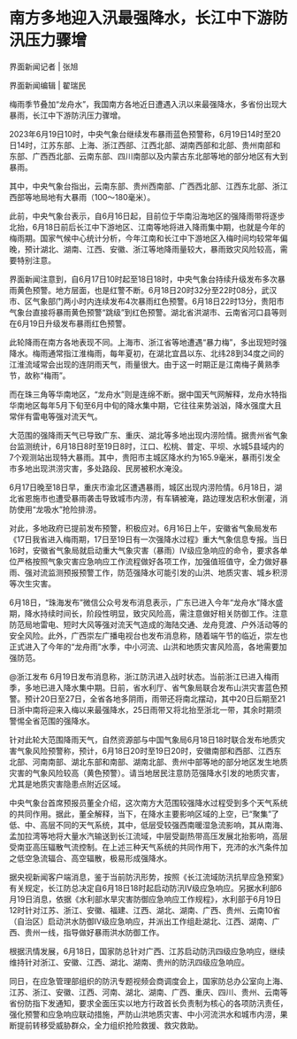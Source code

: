 

# 南方多地迎入汛最强降水，长江中下游防汛压力骤增

界面新闻记者 | 张旭

界面新闻编辑 | 翟瑞民

梅雨季节叠加“龙舟水”，我国南方各地近日遭遇入汛以来最强降水，多省份出现大暴雨，长江中下游防汛压力骤增。

2023年6月19日10时，中央气象台继续发布暴雨蓝色预警称，6月19日14时至20日14时，江苏东部、上海、浙江西部、江西北部、湖南西部和北部、贵州南部和东部、广西西北部、云南东部、四川南部以及内蒙古东北部等地的部分地区有大到暴雨。

其中，中央气象台指出，云南东部、贵州西南部、广西西北部、江西东北部、浙江西部等地局地有大暴雨（100～180毫米）。

此前，中央气象台表示，自6月16日起，目前位于华南沿海地区的强降雨带将逐步北抬，6月18日前后长江中下游地区、江南等地将进入降雨集中期，也就是今年的梅雨期。国家气候中心统计分析，今年江南和长江中下游地区入梅时间均较常年偏晚，预计湖北、湖南、江西、安徽、浙江等地降雨量较大，暴雨致灾风险较高，需要特别注意。

界面新闻注意到，自6月17日10时起至18日18时，中央气象台持续升级发布多次暴雨黄色预警。地方层面，也是红警不断。6月18日20时32分至22时08分，武汉市、区气象部门两小时内连续发布4次暴雨红色预警。6月18日22时13分，贵阳市气象台直接将暴雨黄色预警“跳级”到红色预警。湖北省洪湖市、云南省河口县等则在6月19日升级发布暴雨红色预警。

此轮降雨在南方各地表现不同。上海市、浙江省等地遭遇“暴力梅”，多出现短时强降水。梅雨通常指江淮梅雨，每年夏初，在湖北宜昌以东、北纬28到34度之间的江淮流域常会出现的连阴雨天气，雨量很大。由于这一时期正是江南梅子黄熟季节，故称“梅雨”。

而在珠三角等华南地区，“龙舟水”则是连绵不断。据中国天气网解释，龙舟水特指华南地区每年5月下旬至6月中旬的降水集中期，它往往来势汹汹，降水强度大且常伴有雷电等强对流天气。

大范围的强降雨天气已导致广东、重庆、湖北等多地出现内涝险情。据贵州省气象台监测统计，6月18日8时至19日8时，江口、松桃、普定、平坝、水城5县域内的7个观测站出现特大暴雨。其中，贵阳市主城区降水约为165.9毫米，暴雨引发全市多地出现洪涝灾害，多处路段、民房被积水淹没。

6月17日晚至18日早，重庆市渝北区遭遇暴雨，城区出现内涝险情。6月18日，湖北省恩施市也遭受暴雨袭击导致城市内涝，有车辆被淹，路边理发店积水倒灌，消防使用“龙吸水”抢险排涝。

对此，多地政府已提前发布预警，积极应对。6月16日上午，安徽省气象局发布《17日我省进入梅雨期，17日至19日有一次强降水过程》重大气象信息专报。当日16时，安徽省气象局就启动重大气象灾害（暴雨）Ⅳ级应急响应的命令，要求各单位严格按照气象灾害应急响应工作流程做好各项工作，加强值班值守，全力做好暴雨、强对流监测预报预警工作，防范强降水可能引发的山洪、地质灾害、城乡积涝等次生灾害。

6月18日，“珠海发布”微信公众号发布消息表示，广东已进入今年“龙舟水”降水盛期，降水持续时间长，阶段性明显，致灾风险高，需注意做好相关防御工作。注意防范局地雷电、短时大风等强对流天气造成的海陆交通、龙舟竞渡、户外活动等的安全风险。此外，广西崇左广播电视台也发布消息称，随着端午节的临近，崇左也正式进入了今年的“龙舟雨”水季，中小河流、山洪和地质灾害风险高，各地需要加强防范。

@浙江发布
6月19日发布消息称，浙江防汛进入战时状态。当前浙江已进入梅雨季，多地已进入降水集中期。日前，省水利厅、省气象局联合发布山洪灾害蓝色预警。预计20日至27日，全省各地多阴雨，雨带还将南北摆动，其中20日后期至21日浙中南将迎来入梅以来最强降水，25日雨带又将北抬至浙北一带，其余时期须警惕全省范围的强降水。

针对此轮大范围降雨天气，自然资源部与中国气象局6月18日18时联合发布地质灾害气象风险预警称，预计，6月18日20时至19日20时，安徽南部和西部、江西东北部、河南南部、湖北东部和南部、湖南北部、贵州中部等地的部分地区发生地质灾害的气象风险较高（黄色预警）。请当地居民注意防范强降水引发的地质灾害，尤其是地质灾害隐患点附近区域。

中央气象台首席预报员董全介绍，这次南方大范围较强降水过程受到多个天气系统的共同作用。据此，董全解释，当下，在降水主要影响区域的上空，已“聚集”了低、中、高层不同的天气系统，其中，低层受较强西南暖湿急流影响，其从南海、孟加拉湾等地将大量水汽输送到长江流域，中层受副热带高压发展北抬影响，高层受南亚高压辐散气流控制。在上述三种天气系统的共同作用下，充沛的水汽条件加之低空急流辐合、高空辐散，极易形成强降水。

据央视新闻客户端消息，鉴于当前防汛形势，按照《长江流域防汛抗旱应急预案》有关规定，长江防总决定自6月18日18时起启动防汛Ⅳ级应急响应。另据水利部6月19日消息，依据《水利部水旱灾害防御应急响应工作规程》，水利部于6月19日12时针对江苏、浙江、安徽、福建、江西、湖北、湖南、广西、贵州、云南10省（自治区）启动洪水防御Ⅳ级应急响应，并派出工作组赴湖北、江西、湖南、广西、贵州一线，指导做好暴雨洪水防御工作。

根据汛情发展，6月18日，国家防总针对广西、江苏启动防汛四级应急响应，继续维持针对浙江、安徽、江西、湖北、湖南、贵州的防汛四级应急响应。

同日，在应急管理部组织的防汛专题视频会商调度会上，国家防总办公室向上海、江苏、浙江、安徽、江西、河南、湖北、湖南、广西、重庆、四川、贵州、云南等省份防指下发通知，要求全面压实以地方行政首长负责制为核心的各项防汛责任，强化预警和应急响应联动措施，严防山洪地质灾害、中小河流洪水和城市内涝，果断提前转移受威胁群众，全力组织抢险救援、救灾救助。

